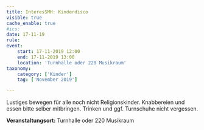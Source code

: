 ```yaml
---
title: InteresSMH: Kinderdisco
visible: true
cache_enable: true
#ics: 
date: 17-11-19
rule: 
event:
	start: 17-11-2019 12:00
	end: 17-11-2019 13:00
	location: 'Turnhalle oder 220 Musikraum'
taxonomy:
	category: ['Kinder']
	tag: ['November 2019']

---
```

Lustiges bewegen für alle noch nicht Religionskinder. Knabbereien und essen bitte selber mitbringen. Trinken und ggf. Turnschuhe nicht vergessen.



**Veranstaltungsort:** Turnhalle oder 220 Musikraum

